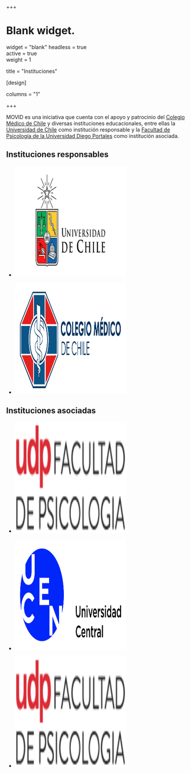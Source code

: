 +++
# Blank widget.
widget = "blank" 
headless = true  
active = true  
weight = 1  

title = "Instituciones"

[design]

columns = "1"
  
+++

MOVID es una iniciativa que cuenta con el apoyo y patrocinio del [Colegio Médico de Chile](http://www.colegiomedico.cl/) y diversas instituciones educacionales, entre ellas la [Universidad de Chile](https://www.uchile.cl/) como institución responsable y la [Facultad de Psicología de la Universidad Diego Portales](https://psicologia.udp.cl/) como institución asociada. 

## Instituciones responsables


<div class="container">
  <div class="row">
    <div class="col">
      <ul class="network-icon" aria-hidden="true">
      <li>
      <a href="www.uchile.cl" class="big-icon"><img alt="Qries" src="uchile.png"
         width=300" height="300"></i></a>
      </li>
      </ul>
    </div>
    <div class="col">
      <ul class="network-icon" aria-hidden="true">
      <li>
      <a href="http://www.colegiomedico.cl/" class="big-icon"><img alt="Qries" src="colmed.png"
         width=300" height="300"></i></a>
      </li>
      </ul>
    </div>
  </div>
</div>


## Instituciones asociadas

<div class="container">
  <div class="row">
    <div class="col">
      <ul class="network-icon" aria-hidden="true">
      <li>
      <a href="https://psicologia.udp.cl/" class="big-icon"><img alt="Qries" src="udp.png"
         width=300" height="300"></i></a>
      </li>
      </ul>
    </div>
    <div class="col">
      <ul class="network-icon" aria-hidden="true">
      <li>
      <a href="https://www.ucentral.cl/" class="big-icon"><img alt="Qries" src="ucen.png"
         width=300" height="300"></i></a>
      </li>
      </ul>
    </div>
    <div class="col">
      <ul class="network-icon" aria-hidden="true">
      <li>
      <a href="https://psicologia.udp.cl/" class="big-icon"><img alt="Qries" src="udp.png"
         width=300" height="300"></i></a>
      </li>
      </ul>
    </div>
</div>

